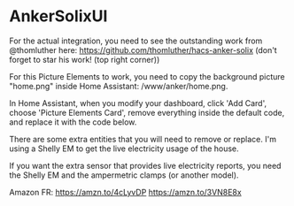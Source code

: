 # AnkerSolixUI

For the actual integration, you need to see the outstanding work from @thomluther here: https://github.com/thomluther/hacs-anker-solix (don't forget to star his work! (top right corner))

For this Picture Elements to work, you need to copy the background picture "home.png" inside Home Assistant: /www/anker/home.png.

In Home Assistant, when you modify your dashboard, click 'Add Card', choose 'Picture Elements Card', remove everything inside the default code, and replace it with the code below.

There are some extra entities that you will need to remove or replace. I'm using a Shelly EM to get the live electricity usage of the house.


If you want the extra sensor that provides live electricity reports, you need the Shelly EM and the ampermetric clamps (or another model).


Amazon FR:
https://amzn.to/4cLyvDP
https://amzn.to/3VN8E8x
